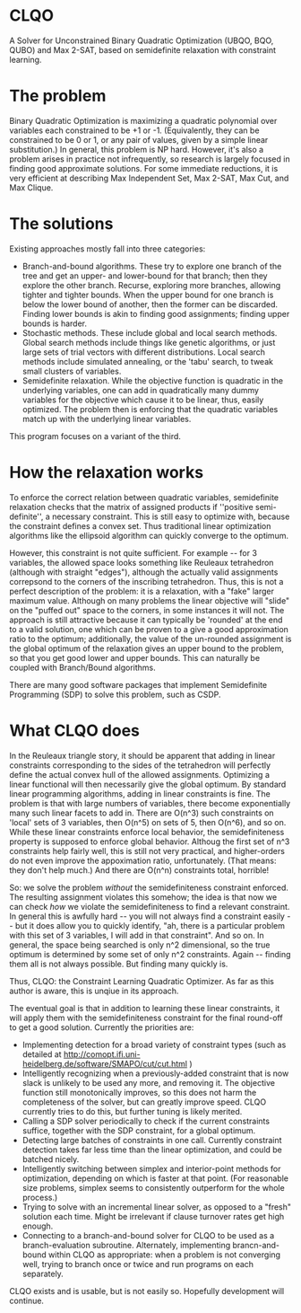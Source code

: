 # CLQO
A Solver for Unconstrained Binary Quadratic Optimization (UBQO, BQO, QUBO) and Max 2-SAT, based on semidefinite relaxation with constraint learning.

# The problem
Binary Quadratic Optimization is maximizing a quadratic polynomial over variables each constrained to be +1 or -1. (Equivalently, they can be constrained to be 0 or 1, or any pair of values, given by a simple linear substitution.) In general, this problem is NP hard. However, it's also a problem arises in practice not infrequently, so research is largely focused in finding good approximate solutions. For some immediate reductions, it is very efficient at describing Max Independent Set, Max 2-SAT, Max Cut, and Max Clique.

# The solutions
Existing approaches mostly fall into three categories:
* Branch-and-bound algorithms. These try to explore one branch of the tree and get an upper- and lower-bound for that branch; then they explore the other branch. Recurse, exploring more branches, allowing tighter and tighter bounds. When the upper bound for one branch is below the lower bound of another, then the former can be discarded. Finding lower bounds is akin to finding good assignments; finding upper bounds is harder.
* Stochastic methods. These include global and local search methods. Global search methods include things like genetic algorithms, or just large sets of trial vectors with different distributions. Local search methods include simulated annealing, or the 'tabu' search, to tweak small clusters of variables.
* Semidefinite relaxation. While the objective function is quadratic in the underlying variables, one can add in quadratically many dummy variables for the objective which cause it to be linear, thus, easily optimized. The problem then is enforcing that the quadratic variables match up with the underlying linear variables.

This program focuses on a variant of the third.

# How the relaxation works
To enforce the correct relation between quadratic variables, semidefinite relaxation checks that the matrix of assigned products if ''positive semi-definite'', a necessary constraint. This is still easy to optimize with, because the constraint defines a convex set. Thus traditional linear optimization algorithms like the ellipsoid algorithm can quickly converge to the optimum.

However, this constraint is not quite sufficient. For example -- for 3 variables, the allowed space looks something like Reuleaux tetrahedron (although with straight "edges"), although the actually valid assignments correpsond to the corners of the inscribing tetrahedron. Thus, this is not a perfect description of the problem: it is a relaxation, with a "fake" larger maximum value. Although on many problems the linear objective will "slide" on the "puffed out" space to the corners, in some instances it will not. The approach is still attractive because it can typically be 'rounded' at the end to a valid solution, one which can be proven to a give a good approximation ratio to the optimum; additionally, the value of the un-rounded assignment is the global optimum of the relaxation gives an upper bound to the problem, so that you get good lower and upper bounds. This can naturally be coupled with Branch/Bound algorithms.

There are many good software packages that implement Semidefinite Programming (SDP) to solve this problem, such as CSDP.

# What CLQO does

In the Reuleaux triangle story, it should be apparent that adding in linear constraints corresponding to the sides of the tetrahedron will perfectly define the actual convex hull of the allowed assignments. Optimizing a linear functional will then necessarily give the global optimum. By standard linear programming algorithms, adding in linear constraints is fine. The problem is that with large numbers of variables, there become exponentially many such linear facets to add in. There are O(n^3) such constraints on 'local' sets of 3 variables, then O(n^5) on sets of 5, then O(n^6), and so on. While these linear constraints enforce local behavior, the semidefiniteness property is supposed to enforce global behavior. Althoug the first set of n^3 constraints help fairly well, this is still not very practical, and higher-orders do not even improve the appoximation ratio, unfortunately. (That means: they don't help much.) And there are O(n^n) constraints total, horrible!

So: we solve the problem _without_ the semidefiniteness constraint enforced. The resulting assignment violates this somehow; the idea is that now we can check _how_ we violate the semidefiniteness to find a relevant constraint. In general this is awfully hard -- you will not always find a constraint easily -- but it does allow you to quickly identify, "ah, there is a particular problem with this set of 3 variables, I will add in that constraint". And so on. In general, the space being searched is only n^2 dimensional, so the true optimum is determined by some set of only n^2 constraints. Again -- finding them all is not always possible. But finding many quickly is.

Thus, CLQO: the Constraint Learning Quadratic Optimizer. As far as this author is aware, this is unqiue in its approach.

The eventual goal is that in addition to learning these linear constraints, it will apply them with the semidefiniteness constraint for the final round-off to get a good solution. Currently the priorities are:
 * Implementing detection for a broad variety of constraint types (such as detailed at http://comopt.ifi.uni-heidelberg.de/software/SMAPO/cut/cut.html )
 * Intelligently recognizing when a previously-added constraint that is now slack is unlikely to be used any more, and removing it. The objective function still monotonically improves, so this does not harm the completeness of the solver, but can greatly improve speed. CLQO currently tries to do this, but further tuning is likely merited.
 * Calling a SDP solver periodically to check if the current constraints suffice, together with the SDP constraint, for a global optimum.
 * Detecting large batches of constraints in one call. Currently constraint detection takes far less time than the linear optimization, and could be batched nicely.
 * Intelligently switching between simplex and interior-point methods for optimization, depending on which is faster at that point. (For reasonable size problems, simplex seems to consistently outperform for the whole process.)
 * Trying to solve with an incremental linear solver, as opposed to a "fresh" solution each time. Might be irrelevant if clause turnover rates get high enough.
 * Connecting to a branch-and-bound solver for CLQO to be used as a branch-evaluation subroutine. Alternately, implementing brancn-and-bound within CLQO as appropriate: when a problem is not converging well, trying to branch once or twice and run programs on each separately.

CLQO exists and is usable, but is not easily so. Hopefully development will continue.
